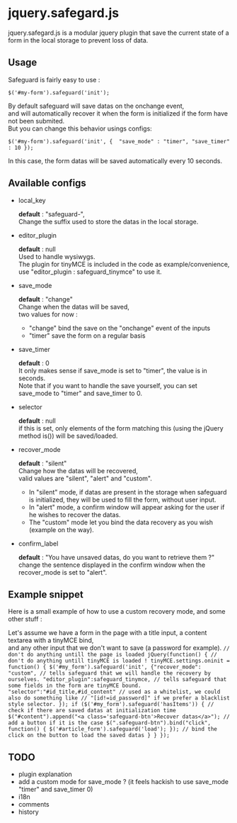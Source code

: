 jquery.safegard.js
==================

jquery.safegard.js is a modular jquery plugin that save the current state of a form in the local storage to prevent loss of data.

Usage
-----

Safeguard is fairly easy to use :

`$('#my-form').safeguard('init');`

By default safeguard will save datas on the onchange event,  
and will automatically recover it when the form is initialized if the form have not been submited.  
But you can change this behavior usings configs:  

`$('#my-form').safeguard('init', { 
                                "save_mode" : "timer",
                                "save_timer" : 10
                                });`

In this case, the form datas will be saved automatically every 10 seconds.

Available configs
-----------------

* local_key 
 
    **default** : "safeguard-",  
    Change the suffix used to store the datas in the local storage.

* editor_plugin

    **default** : null  
    Used to handle wysiwygs.  
    The plugin for tinyMCE is included in the code as example/convenience, use "editor_plugin : safeguard_tinymce" to use it.

* save_mode

    **default** : "change"  
    Change when the datas will be saved,  
    two values for now :
    * "change" bind the save on the "onchange" event of the inputs
    * "timer" save the form on a regular basis  

* save_timer

    **default** : 0  
    It only makes sense if save_mode is set to "timer", the value is in seconds.  
    Note that if you want to handle the save yourself, you can set save_mode to "timer" and save_timer to 0.

* selector

    **default** : null  
    if this is set, only elements of the form matching this (using the jQuery method is()) will be saved/loaded.

* recover_mode

    **default** : "silent"  
    Change how the datas will be recovered,  
    valid values are "silent", "alert" and "custom".  
    * In "silent" mode, if datas are present in the storage when safeguard is initialized, they will be used to fill the form, without user input.  
    * In "alert" mode, a confirm window will appear asking for the user if he wishes to recover the datas.  
    * The "custom" mode let you bind the data recovery as you wish (example on the way).

* confirm_label

    **default** : "You have unsaved datas, do you want to retrieve them ?"  
    change the sentence displayed in the confirm window when the recover_mode is set to "alert".


Example snippet
---------------

Here is a small example of how to use a custom recovery mode, and some other stuff :

Let's assume we have a form in the page with a title input, a content textarea with a tinyMCE bind,  
and any other input that we don't want to save (a password for example).
``
 // don't do anything untill the page is loaded
 jQuery(function() {
     // don't do anything untill tinyMCE is loaded !
     tinyMCE.settings.oninit = function() {
         $('#my_form').safeguard('init',
                         {"recover_mode": "custom", // tells safeguard that we will handle the recovery by ourselves.
                          "editor_plugin":safeguard_tinymce, // tells safeguard that some fields in the form are tinyMCE bound.
                          "selector":"#id_title,#id_content" // used as a whitelist, we could also do something like
                                                             // "[id!=id_password]" if we prefer a blacklist style selector.
                         });
         if ($('#my_form').safeguard('hasItems')) { // check if there are saved datas at initialization time
             $("#content").append("<a class='safeguard-btn'>Recover datas</a>"); // add a button if it is the case
             $(".safeguard-btn").bind("click", function() { $('#article_form').safeguard('load'); }); // bind the click on the button to load the saved datas
         }
     }
  });
``


TODO
----

* plugin explanation
* add a custom mode for save_mode ? (it feels hackish to use save_mode "timer" and save_timer 0)
* i18n
* comments
* history
